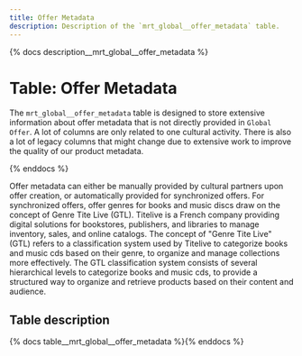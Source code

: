 ```yaml
---
title: Offer Metadata
description: Description of the `mrt_global__offer_metadata` table.
---
```


{% docs description__mrt_global__offer_metadata %}

# Table: Offer Metadata

The `mrt_global__offer_metadata` table is designed to store extensive information about offer metadata that is not directly provided in `Global Offer`.
A lot of columns are only related to one cultural activity.
There is also a lot of legacy columns that might change due to extensive work to improve the quality of our product metadata.

{% enddocs %}

Offer metadata can either be manually provided by cultural partners upon offer creation, or automatically provided for synchronized offers.
For synchronized offers, offer genres for books and music discs draw on the concept of Genre Tite Live (GTL).
Titelive is a French company providing digital solutions for bookstores, publishers, and libraries to manage inventory, sales, and online catalogs.
The concept of "Genre Tite Live" (GTL) refers to a classification system used by Titelive to categorize books and music cds based on their genre, to organize and manage collections more effectively.
The GTL classification system consists of several hierarchical levels to categorize books and music cds, to provide a structured way to organize and retrieve products based on their content and audience.








## Table description

{% docs table__mrt_global__offer_metadata  %}{% enddocs %}
